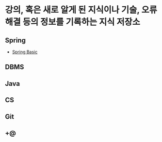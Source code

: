 # 강의, 혹은 새로 알게 된 지식이나 기술, 오류 해결 등의 정보를 기록하는 지식 저장소
## Spring
- [Spring Basic](https://github.com/gimminjae/log/tree/master/spring/spring%20basic)
## DBMS
## Java
## CS
## Git
## +@
